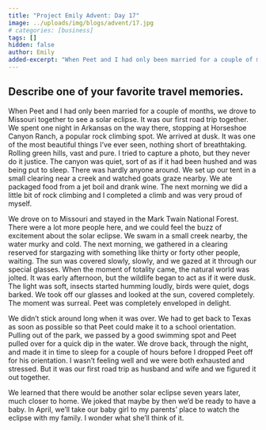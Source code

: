 ```yaml
---
title: "Project Emily Advent: Day 17"
image: ../uploads/img/blogs/advent/17.jpg
# categories: [business]
tags: []
hidden: false
author: Emily
added-excerpt: "When Peet and I had only been married for a couple of months, we drove to Missouri together to see a solar eclipse. It was our first road trip together. We spent one night in Arkansas on the way there, stopping at Horseshoe Canyon Ranch, a popular rock climbing spot. We arrived at dusk. It was one of the most beautiful things I’ve ever seen, nothing short of breathtaking. Rolling green hills, vast and pure. I tried to capture a photo, but they never do it justice."
---
```


<style> em {color: black;} p a {color: #f0506e;}</style>

## Describe one of your favorite travel memories.

When Peet and I had only been married for a couple of months, we drove to Missouri together to see a solar eclipse. It was our first road trip together. We spent one night in Arkansas on the way there, stopping at Horseshoe Canyon Ranch, a popular rock climbing spot. We arrived at dusk. It was one of the most beautiful things I’ve ever seen, nothing short of breathtaking. Rolling green hills, vast and pure. I tried to capture a photo, but they never do it justice. The canyon was quiet, sort of as if it had been hushed and was being put to sleep. There was hardly anyone around. We set up our tent in a small clearing near a creek and watched goats graze nearby. We ate packaged food from a jet boil and drank wine. The next morning we did a little bit of rock climbing and I completed a climb and was very proud of myself.

We drove on to Missouri and stayed in the Mark Twain National Forest. There were a lot more people here, and we could feel the buzz of excitement about the solar eclipse. We swam in a small creek nearby, the water murky and cold. The next morning, we gathered in a clearing reserved for stargazing with something like thirty or forty other people, waiting. The sun was covered slowly, slowly, and we gazed at it through our special glasses. When the moment of totality came, the natural world was jolted. It was early afternoon, but the wildlife began to act as if it were dusk. The light was soft, insects started humming loudly, birds were quiet, dogs barked. We took off our glasses and looked at the sun, covered completely. The moment was surreal. Peet was completely enveloped in delight.

We didn’t stick around long when it was over. We had to get back to Texas as soon as possible so that Peet could make it to a school orientation. Pulling out of the park, we passed by a good swimming spot and Peet pulled over for a quick dip in the water. We drove back, through the night, and made it in time to sleep for a couple of hours before I dropped Peet off for his orientation. I wasn’t feeling well and we were both exhausted and stressed. But it was our first road trip as husband and wife and we figured it out together.

We learned that there would be another solar eclipse seven years later, much closer to home. We joked that maybe by then we’d be ready to have a baby. In April, we’ll take our baby girl to my parents’ place to watch the eclipse with my family. I wonder what she’ll think of it.
